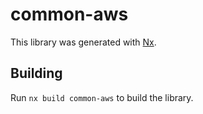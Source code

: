 # common-aws

This library was generated with [Nx](https://nx.dev).

## Building

Run `nx build common-aws` to build the library.
